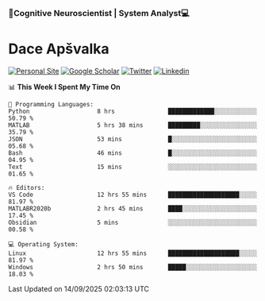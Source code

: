 ### 🧠Cognitive Neuroscientist | System Analyst💻
# Dace Apšvalka

[![Personal Site](https://img.shields.io/badge/website-teal?style=for-the-badge&logo=About.me&logoColor=white)](https://dcdace.net/)
[![Google Scholar](https://img.shields.io/badge/Scholar-yellow?style=for-the-badge&logo=googlescholar&logoColor=ffffff)](https://scholar.google.com/citations?hl=en&user=W8q0HBkAAAAJ&view_op=list_works&sortby=pubdate)
[![Twitter](https://img.shields.io/badge/Twitter-1DA1F2?logo=twitter&logoColor=white&style=for-the-badge)](https://twitter.com/dcdace)
[![Linkedin](https://img.shields.io/badge/linkedin-0077B5?logo=linkedin&logoColor=white&style=for-the-badge)](https://www.linkedin.com/in/dace-apsvalka/)

<!--
[![Dace's wakatime stats](https://github-readme-stats.vercel.app/api/wakatime?username=dcdace&theme=react&layout=compact&custom_title=Coding+past+7+days&v=2)](https://github.com/dcdace/dcdace)


[![github](https://img.shields.io/github/followers/dcdace?logo=github&style=plastic)](https://github.com/dcdace?tab=followers "GitHub followers")
[![wakatime](https://wakatime.com/badge/user/6e7556d3-b1db-4eef-a7e8-9bad735fc27e.svg?style=plastic?v=2)](https://wakatime.com/@6e7556d3-b1db-4eef-a7e8-9bad735fc27e "Total time coded since Feb 28 2022")

[![twitter](https://img.shields.io/twitter/follow/dcdace?label=followers&logo=twitter&color=%23007ec6&style=plastic)](https://twitter.com/dcdace "Twitter followers")

[![Dace's languages](https://github-readme-stats-one-nu-13.vercel.app/api/top-langs/?username=dcdace&langs_count=10&theme=nord&layout=compact)](https://github.com/anuraghazra/github-readme-stats) 
[![Dace's GitHub stats](https://github-readme-stats-one-nu-13.vercel.app/api?username=dcdace&theme=dracula&hide=prs,issues&count_private=true&show_icons=true&hide_rank=true&include_all_commits=true&hide_title=false&custom_title=GitHub+Stats)](https://github.com/anuraghazra/github-readme-stats)
-->

<!--START_SECTION:waka-->
📊 **This Week I Spent My Time On** 

```text
💬 Programming Languages: 
Python                   8 hrs               █████████████░░░░░░░░░░░░   50.79 % 
MATLAB                   5 hrs 38 mins       █████████░░░░░░░░░░░░░░░░   35.79 % 
JSON                     53 mins             █░░░░░░░░░░░░░░░░░░░░░░░░   05.68 % 
Bash                     46 mins             █░░░░░░░░░░░░░░░░░░░░░░░░   04.95 % 
Text                     15 mins             ░░░░░░░░░░░░░░░░░░░░░░░░░   01.65 % 

🔥 Editors: 
VS Code                  12 hrs 55 mins      ████████████████████░░░░░   81.97 % 
MATLABR2020b             2 hrs 45 mins       ████░░░░░░░░░░░░░░░░░░░░░   17.45 % 
Obsidian                 5 mins              ░░░░░░░░░░░░░░░░░░░░░░░░░   00.58 % 

💻 Operating System: 
Linux                    12 hrs 55 mins      ████████████████████░░░░░   81.97 % 
Windows                  2 hrs 50 mins       █████░░░░░░░░░░░░░░░░░░░░   18.03 % 
```


 Last Updated on 14/09/2025 02:03:13 UTC
<!--END_SECTION:waka-->

